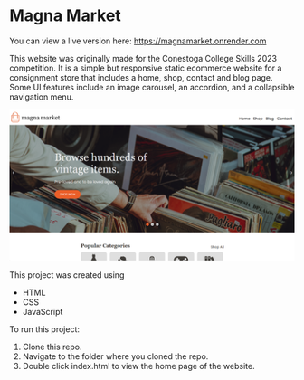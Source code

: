 # Magna Market
You can view a live version here:
https://magnamarket.onrender.com 

This website was originally made for the Conestoga College Skills 2023 competition. It is a simple but responsive static ecommerce website for 
a consignment store that includes a home, shop, contact and blog page. Some UI features include an image carousel, an accordion, and a 
collapsible navigation menu.

![home page screencap](img/magnamarket.png)

This project was created using 
 * HTML
 * CSS
 * JavaScript

To run this project:
1. Clone this repo.
2. Navigate to the folder where you cloned the repo.
3. Double click index.html to view the home page of the website.
